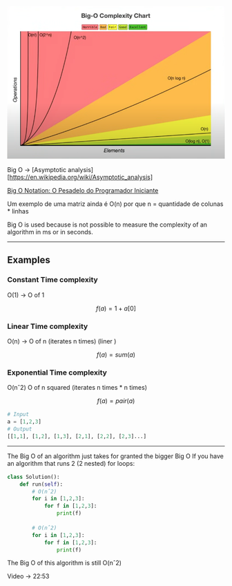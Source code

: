 ![alt text](big_o.png)

Big O -> [Asymptotic analysis][https://en.wikipedia.org/wiki/Asymptotic_analysis]

[Big O Notation: O Pesadelo do Programador Iniciante](https://www.youtube.com/watch?v=GLKDo13920k&ab_channel=LucasMontano)

Um exemplo de uma matriz ainda é O(n) por que n = quantidade de colunas \* linhas

Big O is used because is not possible to measure the complexity of an algorithm in ms or in seconds.

---

## Examples

### **Constant Time complexity**

O(1) -> O of 1

$$
f(a) = 1 + a[0]
$$

### **Linear Time complexity**

O(n) -> O of n (iterates n times) (liner )

$$
f(a) = sum(a)
$$

### **Exponential Time complexity**

O(nˆ2) O of n squared (iterates n times \* n times)

$$
f(a) = pair(a)
$$

```python
# Input
a = [1,2,3]
# Output
[[1,1], [1,2], [1,3], [2,1], [2,2], [2,3]...]
```

---

The Big O of an algorithm just takes for granted the bigger Big O
If you have an algorithm that runs 2 (2 nested) for loops:

```python
class Solution():
	def run(self):
		# O(nˆ2)
		for i in [1,2,3]:
			for f in [1,2,3]:
				print(f)

		# O(nˆ2)
		for i in [1,2,3]:
			for f in [1,2,3]:
				print(f)
```

The Big O of this algorithm is still O(nˆ2)

Video -> 22:53
